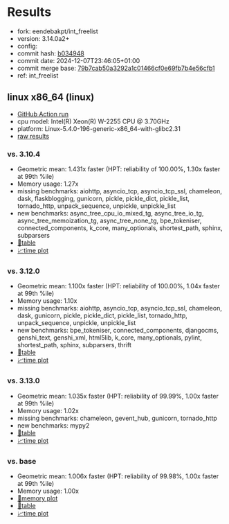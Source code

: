 # Results

- fork: eendebakpt/int_freelist
- version: 3.14.0a2+
- config: 
- commit hash: [b034948](https://github.com/eendebakpt/cpython/commit/b034948)
- commit date: 2024-12-07T23:46:05+01:00
- commit merge base: [79b7cab50a3292a1c01466cf0e69fb7b4e56cfb1](https://github.com/python/cpython/commit/79b7cab50a3292a1c01466cf0e69fb7b4e56cfb1)
- ref: int_freelist

## linux x86_64 (linux)

- [GitHub Action run](https://github.com/faster-cpython/benchmarking/actions/runs/12282170363)
- cpu model: Intel(R) Xeon(R) W-2255 CPU @ 3.70GHz
- platform: Linux-5.4.0-196-generic-x86_64-with-glibc2.31
- [raw results](bm-20241207-linux-x86_64-eendebakpt-int_freelist-3.14.0a2%2B-b034948.json)

### vs. 3.10.4

- Geometric mean: 1.431x faster (HPT: reliability of 100.00%, 1.30x faster at 99th %ile)
- Memory usage: 1.27x
- missing benchmarks: aiohttp, asyncio_tcp, asyncio_tcp_ssl, chameleon, dask, flaskblogging, gunicorn, pickle, pickle_dict, pickle_list, tornado_http, unpack_sequence, unpickle, unpickle_list
- new benchmarks: async_tree_cpu_io_mixed_tg, async_tree_io_tg, async_tree_memoization_tg, async_tree_none_tg, bpe_tokeniser, connected_components, k_core, many_optionals, shortest_path, sphinx, subparsers
- [📄table](bm-20241207-linux-x86_64-eendebakpt-int_freelist-3.14.0a2%2B-b034948-vs-3.10.4.md)
- [📈time plot](bm-20241207-linux-x86_64-eendebakpt-int_freelist-3.14.0a2%2B-b034948-vs-3.10.4.svg)

### vs. 3.12.0

- Geometric mean: 1.100x faster (HPT: reliability of 100.00%, 1.04x faster at 99th %ile)
- Memory usage: 1.10x
- missing benchmarks: aiohttp, asyncio_tcp, asyncio_tcp_ssl, chameleon, dask, gunicorn, pickle, pickle_dict, pickle_list, tornado_http, unpack_sequence, unpickle, unpickle_list
- new benchmarks: bpe_tokeniser, connected_components, djangocms, genshi_text, genshi_xml, html5lib, k_core, many_optionals, pylint, shortest_path, sphinx, subparsers, thrift
- [📄table](bm-20241207-linux-x86_64-eendebakpt-int_freelist-3.14.0a2%2B-b034948-vs-3.12.0.md)
- [📈time plot](bm-20241207-linux-x86_64-eendebakpt-int_freelist-3.14.0a2%2B-b034948-vs-3.12.0.svg)

### vs. 3.13.0

- Geometric mean: 1.035x faster (HPT: reliability of 99.99%, 1.00x faster at 99th %ile)
- Memory usage: 1.02x
- missing benchmarks: chameleon, gevent_hub, gunicorn, tornado_http
- new benchmarks: mypy2
- [📄table](bm-20241207-linux-x86_64-eendebakpt-int_freelist-3.14.0a2%2B-b034948-vs-3.13.0.md)
- [📈time plot](bm-20241207-linux-x86_64-eendebakpt-int_freelist-3.14.0a2%2B-b034948-vs-3.13.0.svg)

### vs. base

- Geometric mean: 1.006x faster (HPT: reliability of 99.98%, 1.00x faster at 99th %ile)
- Memory usage: 1.00x
- [🧠memory plot](bm-20241207-linux-x86_64-eendebakpt-int_freelist-3.14.0a2%2B-b034948-vs-base-mem.svg)
- [📄table](bm-20241207-linux-x86_64-eendebakpt-int_freelist-3.14.0a2%2B-b034948-vs-base.md)
- [📈time plot](bm-20241207-linux-x86_64-eendebakpt-int_freelist-3.14.0a2%2B-b034948-vs-base.svg)

